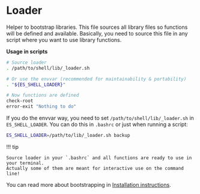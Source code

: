 # Loader

Helper to bootstrap libraries. This file sources all library files so functions will be defined and available.
Basically, you need to source this file in any script where you want to use library functions.

**Usage in scripts**

```bash
# Source loader
. /path/to/shell/lib/_loader.sh

# Or use the envvar (recommended for maintainability & portability)
. "${ES_SHELL_LOADER}"

# Now functions are defined
check-root
error-exit "Nothing to do"
```

If you do the envvar way, you need to set `/path/to/shell/lib/_loader.sh` in `ES_SHELL_LOADER`.
You can do this in `.bashrc` or just when running a script:

```bash
ES_SHELL_LOADER=/path/to/lib/_loader.sh backup
```

!!! tip

    Source loader in your `.bashrc` and all functions are ready to use in your terminal.
    Actually some of them are meant for interactive use on the command line!

You can read more about bootstrapping in [Installation instructions](../install.md).
